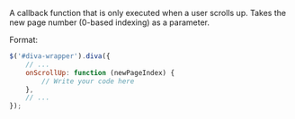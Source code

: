 A callback function that is only executed when a user scrolls up. Takes the
new page number (0-based indexing) as a parameter.

Format:

```javascript
$('#diva-wrapper').diva({
    // ...
    onScrollUp: function (newPageIndex) {
        // Write your code here
    },
    // ...
});
```
